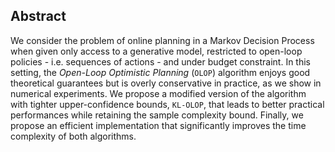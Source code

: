 ## Abstract

We consider the problem of online planning in a Markov Decision Process when given only access to a generative model, restricted to open-loop policies - i.e. sequences of actions - and under budget constraint. In this setting, the _Open-Loop Optimistic Planning_ (`OLOP`) algorithm enjoys good theoretical guarantees but is overly conservative in practice, as we show in numerical experiments. We propose a modified version of the algorithm with tighter upper-confidence bounds, `KL-OLOP`, that leads to better practical performances while retaining the sample complexity bound. Finally, we propose an efficient implementation that significantly improves the time complexity of both algorithms.